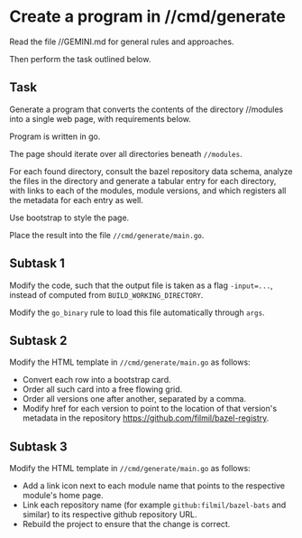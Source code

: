 # Create a program in //cmd/generate

Read the file //GEMINI.md for general rules and approaches.

Then perform the task outlined below.

## Task

Generate a program that converts the contents of the directory //modules into
a single web page, with requirements below.

Program is written in go.

The page should iterate over all directories beneath `//modules`.

For each found directory, consult the bazel repository data schema, analyze
the files in the directory and generate a tabular entry for each directory,
with links to each of the modules, module versions, and which registers all the
metadata for each entry as well.

Use bootstrap to style the page.

Place the result into the file `//cmd/generate/main.go`.

## Subtask 1

Modify the code, such that the output file is taken as a flag `-input=...`,
instead of computed from `BUILD_WORKING_DIRECTORY`.

Modify the `go_binary` rule to load this file automatically through `args`.

## Subtask 2

Modify the HTML template in `//cmd/generate/main.go` as follows:

* Convert each row into a bootstrap card.
* Order all such card into a free flowing grid.
* Order all versions one after another, separated by a comma.
* Modify href for each version to point to the location of that version's
  metadata in the repository https://github.com/filmil/bazel-registry.

## Subtask 3

Modify the HTML template in `//cmd/generate/main.go` as follows:

* Add a link icon next to each module name that points to the respective module's
home page.
* Link each repository name (for example `github:filmil/bazel-bats` and similar)
  to its respective github repository URL.
* Rebuild the project to ensure that the change is correct.

